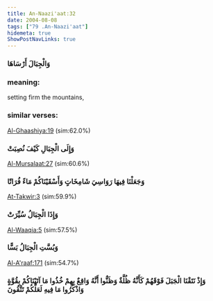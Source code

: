 ```yaml
---
title: An-Naazi'aat:32
date: 2004-08-08
tags: ["79 .An-Naazi'aat"]
hidemeta: true 
ShowPostNavLinks: true 
---
```

### وَالْجِبَالَ أَرْسَاهَا
### meaning: 
setting firm the mountains,
### similar verses: 

[Al-Ghaashiya:19](/88/19) (sim:62.0%)

### وَإِلَى الْجِبَالِ كَيْفَ نُصِبَتْ

[Al-Mursalaat:27](/77/27) (sim:60.6%)

### وَجَعَلْنَا فِيهَا رَوَاسِيَ شَامِخَاتٍ وَأَسْقَيْنَاكُمْ مَاءً فُرَاتًا

[At-Takwir:3](/81/3) (sim:59.9%)

### وَإِذَا الْجِبَالُ سُيِّرَتْ

[Al-Waaqia:5](/56/5) (sim:57.5%)

### وَبُسَّتِ الْجِبَالُ بَسًّا

[Al-A'raaf:171](/7/171) (sim:54.7%)

### وَإِذْ نَتَقْنَا الْجَبَلَ فَوْقَهُمْ كَأَنَّهُ ظُلَّةٌ وَظَنُّوا أَنَّهُ وَاقِعٌ بِهِمْ خُذُوا مَا آتَيْنَاكُمْ بِقُوَّةٍ وَاذْكُرُوا مَا فِيهِ لَعَلَّكُمْ تَتَّقُونَ

